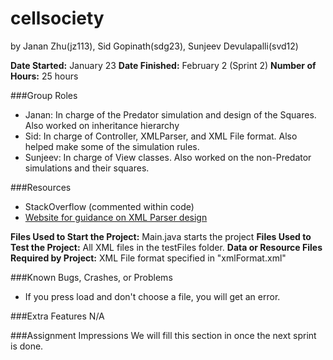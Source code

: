cellsociety
===========

by Janan Zhu(jz113), Sid Gopinath(sdg23), Sunjeev Devulapalli(svd12)

**Date Started:** January 23
**Date Finished:** February 2 (Sprint 2)
**Number of Hours:** 25 hours

###Group Roles
* Janan: In charge of the Predator simulation and design of the Squares. Also worked on inheritance hierarchy
* Sid: In charge of Controller, XMLParser, and XML File format. Also helped make some of the simulation rules.
* Sunjeev: In charge of View classes. Also worked on the non-Predator simulations and their squares.

###Resources
* StackOverflow (commented within code)
* [Website for guidance on XML Parser design](http://www.mkyong.com/java/how-to-read-xml-file-in-java-dom-parser/)

**Files Used to Start the Project:** Main.java starts the project
**Files Used to Test the Project:** All XML files in the testFiles folder.
**Data or Resource Files Required by Project:** XML File format specified in "xmlFormat.xml"

###Known Bugs, Crashes, or Problems
* If you press load and don't choose a file, you will get an error.

###Extra Features
N/A

###Assignment Impressions
We will fill this section in once the next sprint is done.

